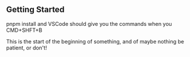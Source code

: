 ## Getting Started

pnpm install and VSCode should give you the commands when you CMD+SHFT+B

This is the start of the beginning of something, and of maybe nothing be patient, or don't!
